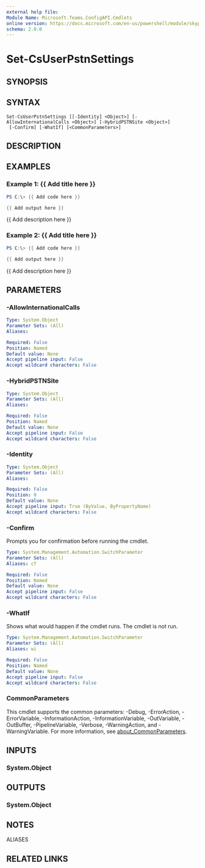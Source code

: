 ```yaml
---
external help file:
Module Name: Microsoft.Teams.ConfigAPI.Cmdlets
online version: https://docs.microsoft.com/en-us/powershell/module/skype/set-csuserpstnsettings
schema: 2.0.0
---
```


# Set-CsUserPstnSettings

## SYNOPSIS


## SYNTAX

```
Set-CsUserPstnSettings [[-Identity] <Object>] [-AllowInternationalCalls <Object>] [-HybridPSTNSite <Object>]
 [-Confirm] [-WhatIf] [<CommonParameters>]
```

## DESCRIPTION


## EXAMPLES

### Example 1: {{ Add title here }}
```powershell
PS C:\> {{ Add code here }}

{{ Add output here }}
```

{{ Add description here }}

### Example 2: {{ Add title here }}
```powershell
PS C:\> {{ Add code here }}

{{ Add output here }}
```

{{ Add description here }}

## PARAMETERS

### -AllowInternationalCalls


```yaml
Type: System.Object
Parameter Sets: (All)
Aliases:

Required: False
Position: Named
Default value: None
Accept pipeline input: False
Accept wildcard characters: False
```

### -HybridPSTNSite


```yaml
Type: System.Object
Parameter Sets: (All)
Aliases:

Required: False
Position: Named
Default value: None
Accept pipeline input: False
Accept wildcard characters: False
```

### -Identity


```yaml
Type: System.Object
Parameter Sets: (All)
Aliases:

Required: False
Position: 0
Default value: None
Accept pipeline input: True (ByValue, ByPropertyName)
Accept wildcard characters: False
```

### -Confirm
Prompts you for confirmation before running the cmdlet.

```yaml
Type: System.Management.Automation.SwitchParameter
Parameter Sets: (All)
Aliases: cf

Required: False
Position: Named
Default value: None
Accept pipeline input: False
Accept wildcard characters: False
```

### -WhatIf
Shows what would happen if the cmdlet runs.
The cmdlet is not run.

```yaml
Type: System.Management.Automation.SwitchParameter
Parameter Sets: (All)
Aliases: wi

Required: False
Position: Named
Default value: None
Accept pipeline input: False
Accept wildcard characters: False
```

### CommonParameters
This cmdlet supports the common parameters: -Debug, -ErrorAction, -ErrorVariable, -InformationAction, -InformationVariable, -OutVariable, -OutBuffer, -PipelineVariable, -Verbose, -WarningAction, and -WarningVariable. For more information, see [about_CommonParameters](http://go.microsoft.com/fwlink/?LinkID=113216).

## INPUTS

### System.Object

## OUTPUTS

### System.Object

## NOTES

ALIASES

## RELATED LINKS

